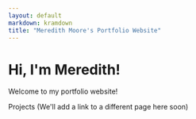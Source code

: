 ```yaml
---
layout: default
markdown: kramdown
title: "Meredith Moore's Portfolio Website"
---
```


# Hi, I'm Meredith!

Welcome to my portfolio website!

Projects (We'll add a link to a different page here soon)

